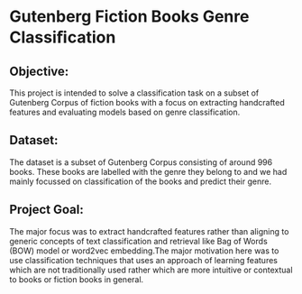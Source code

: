 # Gutenberg Fiction Books Genre Classiﬁcation

## Objective:
This  project is intended to solve a classification task on a subset of Gutenberg Corpus of fiction books with a focus on extracting handcrafted features and evaluating models based on genre classification.

## Dataset:
The dataset is a subset of Gutenberg Corpus consisting of around 996 books. These books are labelled
with the genre they belong to and we had mainly focussed on classification of the books and predict their genre. 

## Project Goal:
The major focus was to extract handcrafted features rather than aligning to generic concepts of text classification
and retrieval like Bag of Words (BOW) model or word2vec embedding.The major motivation here was to use classification techniques that uses an approach of learning features which are not traditionally used rather which are more intuitive or contextual to books or fiction books in general.
